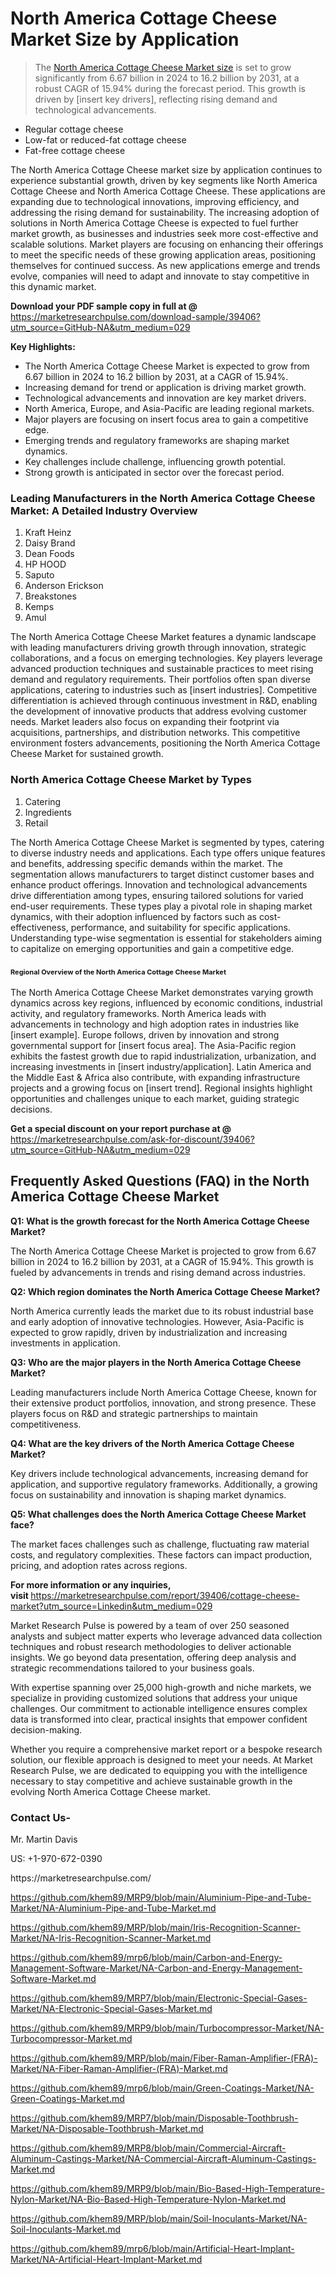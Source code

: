 <h1>North America Cottage Cheese Market&nbsp;Size by Application</h1><blockquote><p>The <a href="https://marketresearchpulse.com/download-sample/39406?utm_source=GitHub-NA&amp;utm_medium=029">North America Cottage Cheese Market size</a> is set to grow significantly from 6.67 billion in 2024 to 16.2 billion by 2031, at a robust CAGR of 15.94% during the forecast period. This growth is driven by [insert key drivers], reflecting rising demand and technological advancements.</p></blockquote><ul><li>Regular cottage cheese <li> Low-fat or reduced-fat cottage cheese <li> Fat-free cottage cheese</li></ul><p>The North America Cottage Cheese market size by application continues to experience substantial growth, driven by key segments like North America Cottage Cheese and North America Cottage Cheese. These applications are expanding due to technological innovations, improving efficiency, and addressing the rising demand for sustainability. The increasing adoption of solutions in North America Cottage Cheese is expected to fuel further market growth, as businesses and industries seek more cost-effective and scalable solutions. Market players are focusing on enhancing their offerings to meet the specific needs of these growing application areas, positioning themselves for continued success. As new applications emerge and trends evolve, companies will need to adapt and innovate to stay competitive in this dynamic market.</p><p><strong>Download your PDF sample copy in full at @ </strong><a href="https://marketresearchpulse.com/download-sample/39406?utm_source=GitHub-NA&amp;utm_medium=029">https://marketresearchpulse.com/download-sample/39406?utm_source=GitHub-NA&amp;utm_medium=029</a></p><p><strong>Key Highlights: </strong></p><ul><li>The North America Cottage Cheese Market is expected to grow from 6.67 billion in 2024 to 16.2 billion by 2031, at a CAGR of 15.94%.</li><li>Increasing demand for trend or application is driving market growth.</li><li>Technological advancements and innovation are key market drivers.</li><li>North America, Europe, and Asia-Pacific are leading regional markets.</li><li>Major players are focusing on insert focus area to gain a competitive edge.</li><li>Emerging trends and regulatory frameworks are shaping market dynamics.</li><li>Key challenges include challenge, influencing growth potential.</li><li>Strong growth is anticipated in sector over the forecast period.</li></ul><h3>Leading Manufacturers in the North America Cottage Cheese Market: A Detailed Industry Overview</h3><ol><li>Kraft Heinz</li><li>Daisy Brand</li><li>Dean Foods</li><li>HP HOOD</li><li>Saputo</li><li>Anderson Erickson</li><li>Breakstones</li><li>Kemps</li><li>Amul</li></ol><div class="flex max-w-full flex-col flex-grow"><div class="min-h-8 text-message flex w-full flex-col items-end gap-2 whitespace-normal break-words [.text-message+&amp;]:mt-5" dir="auto" data-message-author-role="assistant" data-message-id="fd8432e4-4910-450d-b182-61b7bfb0a01f" data-message-model-slug="gpt-4o"><div class="flex w-full flex-col gap-1 empty:hidden first:pt-[3px]"><div class="markdown prose w-full break-words dark:prose-invert light"><p>The North America Cottage Cheese Market features a dynamic landscape with leading manufacturers driving growth through innovation, strategic collaborations, and a focus on emerging technologies. Key players leverage advanced production techniques and sustainable practices to meet rising demand and regulatory requirements. Their portfolios often span diverse applications, catering to industries such as [insert industries]. Competitive differentiation is achieved through continuous investment in R&amp;D, enabling the development of innovative products that address evolving customer needs. Market leaders also focus on expanding their footprint via acquisitions, partnerships, and distribution networks. This competitive environment fosters advancements, positioning the North America Cottage Cheese Market for sustained growth.</p></div></div></div></div><h3>North America Cottage Cheese Market by Types</h3><ol><li>Catering <li> Ingredients <li> Retail</li></ol><div class="flex max-w-full flex-col flex-grow"><div class="min-h-8 text-message flex w-full flex-col items-end gap-2 whitespace-normal break-words [.text-message+&amp;]:mt-5" dir="auto" data-message-author-role="assistant" data-message-id="084470be-0bb7-4664-bddf-5156b4f41249" data-message-model-slug="gpt-4o-mini"><div class="flex w-full flex-col gap-1 empty:hidden first:pt-[3px]"><div class="markdown prose w-full break-words dark:prose-invert light"><p>The North America Cottage Cheese Market is segmented by types, catering to diverse industry needs and applications. Each type offers unique features and benefits, addressing specific demands within the market. The segmentation allows manufacturers to target distinct customer bases and enhance product offerings. Innovation and technological advancements drive differentiation among types, ensuring tailored solutions for varied end-user requirements. These types play a pivotal role in shaping market dynamics, with their adoption influenced by factors such as cost-effectiveness, performance, and suitability for specific applications. Understanding type-wise segmentation is essential for stakeholders aiming to capitalize on emerging opportunities and gain a competitive edge.</p></div></div></div></div><h3><span style="font-size: 11px;">Regional Overview of the North America Cottage Cheese Market</span></h3><div class="flex max-w-full flex-col flex-grow"><div class="min-h-8 text-message flex w-full flex-col items-end gap-2 whitespace-normal break-words [.text-message+&amp;]:mt-5" dir="auto" data-message-author-role="assistant" data-message-id="e9038762-ce64-4e30-91c9-9bd413514231" data-message-model-slug="gpt-4o-mini"><div class="flex w-full flex-col gap-1 empty:hidden first:pt-[3px]"><div class="markdown prose w-full break-words dark:prose-invert light"><p>The North America Cottage Cheese Market demonstrates varying growth dynamics across key regions, influenced by economic conditions, industrial activity, and regulatory frameworks. North America leads with advancements in technology and high adoption rates in industries like [insert example]. Europe follows, driven by innovation and strong governmental support for [insert focus area]. The Asia-Pacific region exhibits the fastest growth due to rapid industrialization, urbanization, and increasing investments in [insert industry/application]. Latin America and the Middle East &amp; Africa also contribute, with expanding infrastructure projects and a growing focus on [insert trend]. Regional insights highlight opportunities and challenges unique to each market, guiding strategic decisions.</p></div></div></div></div><p><strong>Get a special discount on your report purchase at @ </strong><a href="https://marketresearchpulse.com/ask-for-discount/39406?utm_source=GitHub-NA&amp;utm_medium=029">https://marketresearchpulse.com/ask-for-discount/39406?utm_source=GitHub-NA&amp;utm_medium=029</a></p><h2>Frequently Asked Questions (FAQ) in the North America Cottage Cheese Market</h2><p><strong>Q1: What is the growth forecast for the North America Cottage Cheese Market?</strong></p><p>The North America Cottage Cheese Market is projected to grow from 6.67 billion in 2024 to 16.2 billion by 2031, at a CAGR of 15.94%. This growth is fueled by advancements in trends and rising demand across industries.</p><p><strong>Q2: Which region dominates the North America Cottage Cheese Market?</strong></p><p>North America currently leads the market due to its robust industrial base and early adoption of innovative technologies. However, Asia-Pacific is expected to grow rapidly, driven by industrialization and increasing investments in application.</p><p><strong>Q3: Who are the major players in the North America Cottage Cheese Market?</strong></p><p>Leading manufacturers include North America Cottage Cheese, known for their extensive product portfolios, innovation, and strong presence. These players focus on R&amp;D and strategic partnerships to maintain competitiveness.</p><p><strong>Q4: What are the key drivers of the North America Cottage Cheese Market?</strong></p><p>Key drivers include technological advancements, increasing demand for application, and supportive regulatory frameworks. Additionally, a growing focus on sustainability and innovation is shaping market dynamics.</p><p><strong>Q5: What challenges does the North America Cottage Cheese Market face?</strong></p><p>The market faces challenges such as challenge, fluctuating raw material costs, and regulatory complexities. These factors can impact production, pricing, and adoption rates across regions.</p><p><strong>For more information or any inquiries, visit&nbsp;</strong><a href="https://marketresearchpulse.com/report/39406/cottage-cheese-market?utm_source=Linkedin&utm_medium=029">https://marketresearchpulse.com/report/39406/cottage-cheese-market?utm_source=Linkedin&utm_medium=029</a></p><p>Market Research Pulse is powered by a team of over 250 seasoned analysts and subject matter experts who leverage advanced data collection techniques and robust research methodologies to deliver actionable insights. We go beyond data presentation, offering deep analysis and strategic recommendations tailored to your business goals.</p><p>With expertise spanning over 25,000 high-growth and niche markets, we specialize in providing customized solutions that address your unique challenges. Our commitment to actionable intelligence ensures complex data is transformed into clear, practical insights that empower confident decision-making.</p><p>Whether you require a comprehensive market report or a bespoke research solution, our flexible approach is designed to meet your needs. At Market Research Pulse, we are dedicated to equipping you with the intelligence necessary to stay competitive and achieve sustainable growth in the evolving North America Cottage Cheese market.</p><h3><strong>Contact Us-</strong></h3><p>Mr. Martin Davis</p><p>US: +1-970-672-0390</p><p>https://marketresearchpulse.com/</p><p><a href="https://github.com/khem89/MRP9/blob/main/Aluminium-Pipe-and-Tube-Market/NA-Aluminium-Pipe-and-Tube-Market.md">https://github.com/khem89/MRP9/blob/main/Aluminium-Pipe-and-Tube-Market/NA-Aluminium-Pipe-and-Tube-Market.md</a></p><p><a href="https://github.com/khem89/MRP/blob/main/Iris-Recognition-Scanner-Market/NA-Iris-Recognition-Scanner-Market.md">https://github.com/khem89/MRP/blob/main/Iris-Recognition-Scanner-Market/NA-Iris-Recognition-Scanner-Market.md</a></p><p><a href="https://github.com/khem89/mrp6/blob/main/Carbon-and-Energy-Management-Software-Market/NA-Carbon-and-Energy-Management-Software-Market.md">https://github.com/khem89/mrp6/blob/main/Carbon-and-Energy-Management-Software-Market/NA-Carbon-and-Energy-Management-Software-Market.md</a></p><p><a href="https://github.com/khem89/MRP7/blob/main/Electronic-Special-Gases-Market/NA-Electronic-Special-Gases-Market.md">https://github.com/khem89/MRP7/blob/main/Electronic-Special-Gases-Market/NA-Electronic-Special-Gases-Market.md</a></p><p><a href="https://github.com/khem89/MRP9/blob/main/Turbocompressor-Market/NA-Turbocompressor-Market.md">https://github.com/khem89/MRP9/blob/main/Turbocompressor-Market/NA-Turbocompressor-Market.md</a></p><p><a href="https://github.com/khem89/MRP/blob/main/Fiber-Raman-Amplifier-(FRA)-Market/NA-Fiber-Raman-Amplifier-(FRA)-Market.md">https://github.com/khem89/MRP/blob/main/Fiber-Raman-Amplifier-(FRA)-Market/NA-Fiber-Raman-Amplifier-(FRA)-Market.md</a></p><p><a href="https://github.com/khem89/mrp6/blob/main/Green-Coatings-Market/NA-Green-Coatings-Market.md">https://github.com/khem89/mrp6/blob/main/Green-Coatings-Market/NA-Green-Coatings-Market.md</a></p><p><a href="https://github.com/khem89/MRP7/blob/main/Disposable-Toothbrush-Market/NA-Disposable-Toothbrush-Market.md">https://github.com/khem89/MRP7/blob/main/Disposable-Toothbrush-Market/NA-Disposable-Toothbrush-Market.md</a></p><p><a href="https://github.com/khem89/MRP8/blob/main/Commercial-Aircraft-Aluminum-Castings-Market/NA-Commercial-Aircraft-Aluminum-Castings-Market.md">https://github.com/khem89/MRP8/blob/main/Commercial-Aircraft-Aluminum-Castings-Market/NA-Commercial-Aircraft-Aluminum-Castings-Market.md</a></p><p><a href="https://github.com/khem89/MRP9/blob/main/Bio-Based-High-Temperature-Nylon-Market/NA-Bio-Based-High-Temperature-Nylon-Market.md">https://github.com/khem89/MRP9/blob/main/Bio-Based-High-Temperature-Nylon-Market/NA-Bio-Based-High-Temperature-Nylon-Market.md</a></p><p><a href="https://github.com/khem89/MRP/blob/main/Soil-Inoculants-Market/NA-Soil-Inoculants-Market.md">https://github.com/khem89/MRP/blob/main/Soil-Inoculants-Market/NA-Soil-Inoculants-Market.md</a></p><p><a href="https://github.com/khem89/mrp6/blob/main/Artificial-Heart-Implant-Market/NA-Artificial-Heart-Implant-Market.md">https://github.com/khem89/mrp6/blob/main/Artificial-Heart-Implant-Market/NA-Artificial-Heart-Implant-Market.md</a></p>
